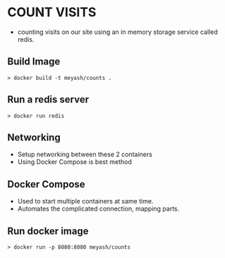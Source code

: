 # COUNT VISITS

- counting visits on our site using an in memory storage service called redis.

## Build Image

```
> docker build -t meyash/counts .
```

## Run a redis server
```
> docker run redis
```

## Networking

- Setup networking between these 2 containers
- Using Docker Compose is best method

## Docker Compose

- Used to start multiple containers at same time.
- Automates the complicated connection, mapping parts.

## Run docker image

```
> docker run -p 8080:8080 meyash/counts
```

